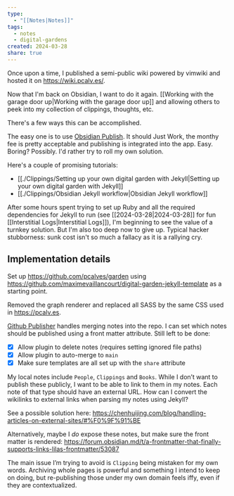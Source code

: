 ```yaml
---
type:
  - "[[Notes|Notes]]"
tags:
  - notes
  - digital-gardens
created: 2024-03-28
share: true
---
```


Once upon a time, I published a semi-public wiki powered by vimwiki and hosted it on https://wiki.pcalv.es/.

Now that I'm back on Obsidian, I want to do it again. [[Working with the garage door up|Working with the garage door up]] and allowing others to peek into my collection of clippings, thoughts, etc. 

There's a few ways this can be accomplished. 

The easy one is to use [Obsidian Publish](https://obsidian.md/publish). It should Just Work, the monthy fee is pretty acceptable and publishing is integrated into the app. Easy. Boring? Possibly. I'd rather try to roll my own solution.

Here's a couple of promising tutorials:
- [[./Clippings/Setting up your own digital garden with Jekyll|Setting up your own digital garden with Jekyll]]
- [[./Clippings/Obsidian Jekyll workflow|Obsidian Jekyll workflow]]

After some hours spent trying to set up Ruby and all the required dependencies for Jekyll to run (see [[2024-03-28|2024-03-28]] for fun [[Interstitial Logs|Interstitial Logs]]), I'm beginning to see the value of a turnkey solution. But I'm also too deep now to give up. Typical hacker stubborness: sunk cost isn't so much a fallacy as it is a rallying cry.

## Implementation details

Set up https://github.com/pcalves/garden using https://github.com/maximevaillancourt/digital-garden-jekyll-template as a starting point.

Removed the graph renderer and replaced all SASS by the same CSS used in https://pcalv.es.

[Github Publisher](https://github.com/ObsidianPublisher/obsidian-github-publisher) handles merging notes into the repo. I can set which notes should be published using a front matter attribute. Still left to be done:
- [x] Allow plugin to delete notes (requires setting ignored file paths)
- [x] Allow plugin to auto-merge to `main`
- [x] Make sure templates are all set up with the `share` attribute

My local notes include `People`, `Clippings` and `Books`. While I don’t want to publish these publicly, I want to be able to link to them in my notes. Each note of that type should have an external URL. How can I convert the wikilinks to external links when parsing my notes using Jekyll?

See a possible solution here: https://chenhuijing.com/blog/handling-articles-on-external-sites/#%F0%9F%91%BE

Alternatively, maybe I _do_ expose these notes, but make sure the front matter is rendered: https://forum.obsidian.md/t/a-frontmatter-that-finally-supports-links-lilas-frontmatter/53087

The main issue I’m trying to avoid is `Clipping` being mistaken for my own words. Archiving whole pages is powerful and something I intend to keep on doing, but re-publishing those under my own domain feels iffy, even if they are contextualized.